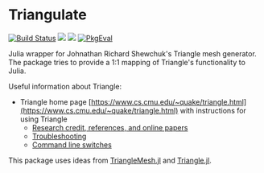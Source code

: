 Triangulate
===========
[![Build Status](https://img.shields.io/travis/JuliaGeometry/Triangulate.jl/master.svg?label=Linux+MacOSX+Windows)](https://travis-ci.org/JuliaGeometry/Triangulate.jl)
[![](https://img.shields.io/badge/docs-stable-blue.svg)](https://juliageometry.github.io/Triangulate.jl/stable)
[![](https://img.shields.io/badge/docs-dev-blue.svg)](https://juliageometry.github.io/Triangulate.jl/dev)
[![PkgEval](https://juliaci.github.io/NanosoldierReports/pkgeval_badges/T/Triangulate.svg)](https://juliaci.github.io/NanosoldierReports/pkgeval_badges/report.html)

Julia wrapper for Johnathan Richard Shewchuk's Triangle mesh generator. The package tries to
provide a 1:1 mapping of Triangle's functionality to Julia.

Useful information about Triangle:
- Triangle home page   [https://www.cs.cmu.edu/~quake/triangle.html](https://www.cs.cmu.edu/~quake/triangle.html)
  with instructions for using Triangle
   - [Research credit, references, and online papers](https://www.cs.cmu.edu/~quake/triangle.research.html)
   - [Troubleshooting](https://www.cs.cmu.edu/~quake/triangle.trouble.html)
   - [Command line switches](https://www.cs.cmu.edu/~quake/triangle.switch.html)

This package uses ideas from  [TriangleMesh.jl](https://github.com/konsim83/TriangleMesh.jl)
and [Triangle.jl](https://github.com/cvdlab/Triangle.jl).


